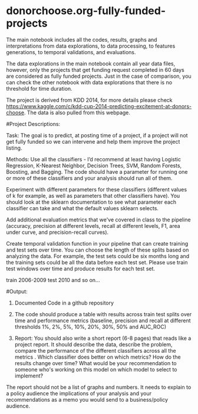 # donorchoose.org-fully-funded-projects

The main notebook includes all the codes, results, graphs and interpretations from data explorations, to data processing, to features generations, to temporal validations, and evaluations. 

The data explorations in the main notebook contain all year data files, however, only the projects that get funding request completed in 60 days are considered as fully funded projects. Just in the case of comparison, you can check the other notebook with data explorations that there is no threshold for time duration.

The project is derived from KDD 2014, for more details please check https://www.kaggle.com/c/kdd-cup-2014-predicting-excitement-at-donors-choose. The data is also pulled from this webpage. 



#Project Descriptions:

Task: 
The goal is to predict, at posting time of a project, if a project will not get fully funded so we can intervene and help them improve the project listing.


Methods:
Use all the classifiers - I’d recommend at least having Logistic Regression, K-Nearest Neighbor, Decision Trees, SVM, Random Forests, Boosting, and Bagging. The code should have a parameter for running one or more of these classifiers and your analysis should run all of them.

Experiment with different parameters for these classifiers (different values of k for example, as well as parameters that other classifiers have). You should look at the sklearn documentation to see what parameter each classifier can take and what the default values sklearn selects.

Add additional evaluation metrics that we've covered in class to the pipeline (accuracy, precision at different levels, recall at different levels, F1, area under curve, and precision-recall curves).

Create temporal validation function in your pipeline that can create training and test sets over time. You can choose the length of these splits based on analyzing the data. For example, the test sets could be six months long and the training sets could be all the data before each test set. Please use train test windows over time and produce results for each test set.

train 2006-2009 test 2010 and so on...


#Output: 
1. Documented Code in a github repository

2. The code should produce a table with results across train test splits over time and performance metrics (baseline, precision and recall at different thresholds 1%, 2%, 5%, 10%, 20%, 30%, 50% and AUC_ROC)

3. Report: You should also write a short report (6-8 pages) that reads like a project report. It should describe the data, describe the problem, compare the performance of the different classifiers across all the metrics . Which classifier does better on which metrics? How do the results change over time? What would be your recommendation to someone who's working on this model on which model to select to implement? 

The report should not be a list of graphs and numbers. It needs to explain to a policy audience the implications of your analysis and your recommendations as a memo you would send to a business/policy audience.
